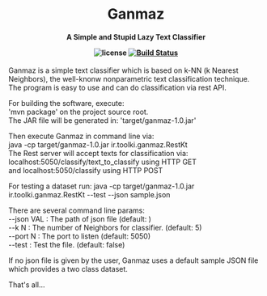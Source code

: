<h1 align="center">Ganmaz <!-- Serve Confidently. --></h1>
<h4 align="center"> 
A Simple and Stupid Lazy Text Classifier

![license](https://img.shields.io/badge/license-MIT-blue.svg)
[![Build Status](https://travis-ci.org/shahrivari/ganmaz.svg?branch=master)](https://travis-ci.org/shahrivari/ganmaz)

</h4>

Ganmaz is a simple text classifier which is based on k-NN (k Nearest Neighbors), the well-knonw 
nonparametric text classification technique.
The program is easy to use and can do classification via rest API.

For building the software, execute:<br>
'mvn package' on the project source root.<br>
The JAR file will be generated in: 'target/ganmaz-1.0.jar'

Then execute Ganmaz in command line via:<br>
java -cp  target/ganmaz-1.0.jar ir.toolki.ganmaz.RestKt<br>
The Rest server will accept texts for classification via:<br>
localhost:5050/classify/text_to_classify using HTTP GET<br>
and localhost:5050/classify using HTTP POST<br>

For testing a dataset run:
java -cp target/ganmaz-1.0.jar ir.toolki.ganmaz.RestKt --test --json sample.json

There are several command line params:<br>
 --json VAL : The path of json file (default: )<br>
 --k N      : The number of Neighbors for classifier. (default: 5)<br>
 --port N   : The port to listen (default: 5050)<br>
 --test     : Test the file. (default: false)<br>
 
 If no json file is given by the user, Ganmaz uses a default sample JSON file which provides a two
  class dataset.
  
  That's all...

